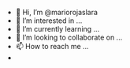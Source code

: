 - 👋 Hi, I’m @mariorojaslara
- 👀 I’m interested in ...
- 🌱 I’m currently learning ...
- 💞️ I’m looking to collaborate on ...
- 📫 How to reach me ...
- 

<!---
mariorojaslara/mariorojaslara is a ✨ special ✨ repository because its `README.md` (this file) appears on your GitHub profile.
You can click the Preview link to take a look at your changes.
--->
